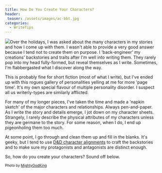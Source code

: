 ```yaml
---
title: How Do You Create Your Characters?
header:
 teaser: /assets/images/ac-bbt.jpg
categories:
  - WriteTips
---
```

<img src="https://douglangille.github.io/assets/images/ac-bbt.jpg">Over the holidays, I was asked about the many characters in my stories and how I come up with them. I wasn't able to provide a very good answer because I tend not to create them on purpose. I 'back-engineer' my creations' backstories and traits after I'm well into writing them. They rarely pop into my head fully-formed, but reveal themselves as I write. Sometimes, I'm flabbergasted what I discover along the way.

This is probably fine for short fiction (most of what I write), but I've ended up with this rogues gallery of personalities yelling at me for more 'page time'. It's my own special flavour of multiple personality disorder. I suspect all us writerly-types are similarly afflicted.

For many of my longer pieces, I've taken the time and made a 'napkin sketch' of the major characters and relationships. Always pen-and-paper. As I write the story and details emerge, I jot down on my character sheets. Strangely, I rarely describe the physical attributes of my characters unless they are germane to the story. For some reason, when I do, I end up pigeonholing them too much.

At some point, I go through and clean them up and fill in the blanks. It's geeky, but I tend to use <a href="http://en.wikipedia.org/wiki/Alignment_%28Dungeons_%26_Dragons%29">D&amp;D character alignments</a> to craft the backstories and to make sure my protagonists and antagonists are distinct enough.

So, how do you create your characters? Sound off below.

<small>Photo by <a href="http://mightygodking.com/2010/12/08/alignment-chart-week-the-big-bang-theory/" target="_blank">MightyGodKing</a></small>